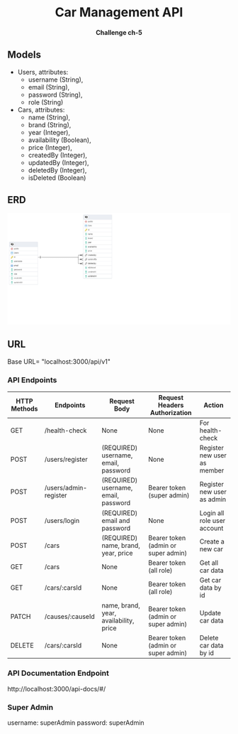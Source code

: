 <h1 align="center">
  Car Management API
</h1>

<h4 align="center">Challenge ch-5</h4>

## Models

- Users, attributes:
  - username (String),
  - email (String),
  - password (String),
  - role (String)
- Cars, attributes:
  - name (String),
  - brand (String),
  - year (Integer),
  - availability (Boolean),
  - price (Integer),
  - createdBy (Integer),
  - updatedBy (Integer),
  - deletedBy (Integer),
  - isDeleted (Boolean)

## ERD

<img src="./assets/images/ERD.png">

## URL

Base URL= "localhost:3000/api/v1"

### API Endpoints

| HTTP Methods | Endpoints             | Request Body                           | Request Headers Authorization       | Action                      |
| ------------ | --------------------- | -------------------------------------- | ----------------------------------- | --------------------------- |
| GET          | /health-check         | None                                   | None                                | For health-check            |
| POST         | /users/register       | (REQUIRED) username, email, password   | None                                | Register new user as member |
| POST         | /users/admin-register | (REQUIRED) username, email, password   | Bearer token (super admin)          | Register new user as admin  |
| POST         | /users/login          | (REQUIRED) email and password          | None                                | Login all role user account |
| POST         | /cars                 | (REQUIRED) name, brand, year, price    | Bearer token (admin or super admin) | Create a new car            |
| GET          | /cars                 | None                                   | Bearer token (all role)             | Get all car data            |
| GET          | /cars/:carsId         | None                                   | Bearer token (all role)             | Get car data by id          |
| PATCH        | /causes/:causeId      | name, brand, year, availability, price | Bearer token (admin or super admin) | Update car data             |
| DELETE       | /cars/:carsId         | None                                   | Bearer token (admin or super admin) | Delete car data by id       |

### API Documentation Endpoint

http://localhost:3000/api-docs/#/

### Super Admin

username: superAdmin
password: superAdmin
